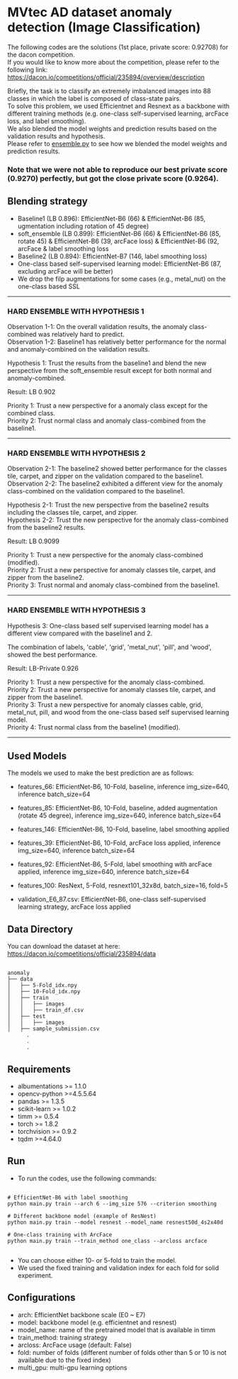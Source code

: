 # MVtec AD dataset anomaly detection (Image Classification)

The following codes are the solutions (1st place, private score: 0.92708) for the dacon competition.  
If you would like to know more about the competition, please refer to the following link:  
https://dacon.io/competitions/official/235894/overview/description

Briefly, the task is to classify an extremely imbalanced images into 88 classes 
in which the label is composed of class-state pairs.  
To solve this problem, we used Efficientnet and Resnext as a backbone with different training methods (e.g. one-class self-supervised learning, arcFace loss, and  label smoothing).  
We also blended the model weights and prediction results based on the validation results and hypothesis.  
Please refer to [ensemble.py](https://github.com/Karel911/MVtec_AD-anomaly-detection/blob/main/ensemble.py) to see how we blended the model weights and prediction results.  


### Note that we were not able to reproduce our best private score (0.9270) perfectly, but got the close private score (0.9264).  


## Blending strategy
* Baseline1 (LB 0.896): EfficientNet-B6 (66) & EfficientNet-B6 (85, ugmentation including rotation of 45 degree)  
* soft_ensemble (LB 0.899): EfficientNet-B6 (66) & EfficientNet-B6 (85, rotate 45) & 
            EfficientNet-B6 (39, arcFace loss) & EfficientNet-B6 (92, arcFace & label smoothing loss  
* Baseline2 (LB 0.894): EfficientNet-B7 (146, label smoothing loss)
* One-class based self-supervised learning model: EfficientNet-B6 (87, excluding arcFace will be better)
* We drop the filp augmentations for some cases (e.g., metal_nut) on the one-class based SSL 


----------------
### HARD ENSEMBLE WITH HYPOTHESIS 1

Observation 1-1: On the overall validation results, the anomaly class-combined was relatively hard to predict.  
Observation 1-2: Baseline1 has relatively better performance for the normal and anomaly-combined on the validation results.  

Hypothesis 1: Trust the results from the baseline1 and blend the new perspective from the soft_ensemble result 
              except for both normal and anomaly-combined.

Result: LB 0.902  
          
Priority 1: Trust a new perspective for a anomaly class except for the combined class.  
Priority 2: Trust normal class and anomaly class-combined from the baseline1.

-----------------
### HARD ENSEMBLE WITH HYPOTHESIS 2

Observation 2-1: The baseline2 showed better performance for the classes tile, carpet, and zipper on the validation 
                 compared to the baseline1.  
Observation 2-2: The baseline2 exhibited a different view for the anomaly class-combined on the validation
                 compared to the baseline1.  
              
Hypothesis 2-1: Trust the new perspective from the baseline2 results including the classes tile, carpet, and zipper.  
Hypothesis 2-2: Trust the new perspective for the anomaly class-combined from the baseline2 results.  

Result: LB 0.9099

Priority 1: Trust a new perspective for the anomaly class-combined (modified).  
Priority 2: Trust a new perspective for anomaly classes tile, carpet, and zipper from the baseline2.  
Priority 3: Trust normal and anomaly class-combined from the baseline1.

----------------

### HARD ENSEMBLE WITH HYPOTHESIS 3

Hypothesis 3: One-class based self supervised learning model has a different view compared with the baseline1 and 2.  

The combination of labels, 'cable', 'grid', 'metal_nut', 'pill', and 'wood', showed the best performance.  

Result: LB-Private 0.926

Priority 1: Trust a new perspective for the anomaly class-combined.  
Priority 2: Trust a new perspective for anomaly classes tile, carpet, and zipper from the baseline1.  
Priority 3: Trust a new perspective for anomaly classes cable, grid, metal_nut, pill, and wood 
            from the one-class based self supervised learning model.  
Priority 4: Trust normal class from the baseline1 (modified).  

----------------


## Used Models
The models we used to make the best prediction are as follows:
* features_66: EfficientNet-B6, 10-Fold, baseline, inference img_size=640, inference batch_size=64
* features_85: EfficientNet-B6, 10-Fold, baseline, added augmentation (rotate 45 degree), inference img_size=640, inference batch_size=64
* features_146: EfficientNet-B6, 10-Fold, baseline, label smoothing applied


* features_39: EfficientNet-B6, 10-Fold, arcFace loss applied, inference img_size=640, inference batch_size=64
* features_92: EfficientNet-B6, 5-Fold, label smoothing with arcFace applied, inference img_size=640, inference batch_size=64
* features_100: ResNext, 5-Fold, resnext101_32x8d, batch_size=16, fold=5
* validation_E6_87.csv: EfficientNet-B6, one-class self-supervised learning strategy, arcFace loss applied


## Data Directory
You can download the dataset at here: https://dacon.io/competitions/official/235894/data
<pre><code>
anomaly
├── data
│   ├── 5-Fold_idx.npy
│   ├── 10-Fold_idx.npy
│   ├── train
│   │   ├── images
│   │   ├── train_df.csv
│   ├── test
│   │   ├── images
│   ├── sample_submission.csv
      .
      .
      .
</code></pre>

## Requirements
* albumentations >= 1.1.0
* opencv-python >=4.5.5.64
* pandas >= 1.3.5
* scikit-learn >= 1.0.2
* timm >= 0.5.4
* torch >= 1.8.2
* torchvision >= 0.9.2
* tqdm >=4.64.0

## Run
* To run the codes, use the following commands:<br>
<pre><code>
# EfficientNet-B6 with label smoothing
python main.py train --arch 6 --img_size 576 --criterion smoothing

# Different backbone model (example of ResNest)
python main.py train --model resnest --model_name resnest50d_4s2x40d

# One-class training with ArcFace
python main.py train --train_method one_class --arcloss arcface

</code></pre>
* You can choose either 10- or 5-fold to train the model.  
* We used the fixed training and validation index for each fold for solid experiment.

## Configurations
* arch: EfficientNet backbone scale (E0 ~ E7)
* model: backbone model (e.g. efficientnet and resnest)
* model_name: name of the pretrained model that is available in timm
* train_method: training strategy 
* arcloss: ArcFace usage (default: False)
* fold: number of folds (different number of folds other than 5 or 10 is not available due to the fixed index)
* multi_gpu: multi-gpu learning options

